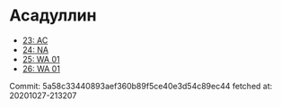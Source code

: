 # Асадуллин
- [23: AC](23.md)
- [24: NA](24.md)
- [25: WA 01](25.md)
- [26: WA 01](26.md)

Commit: 5a58c33440893aef360b89f5ce40e3d54c89ec44
 fetched at: 20201027-213207
